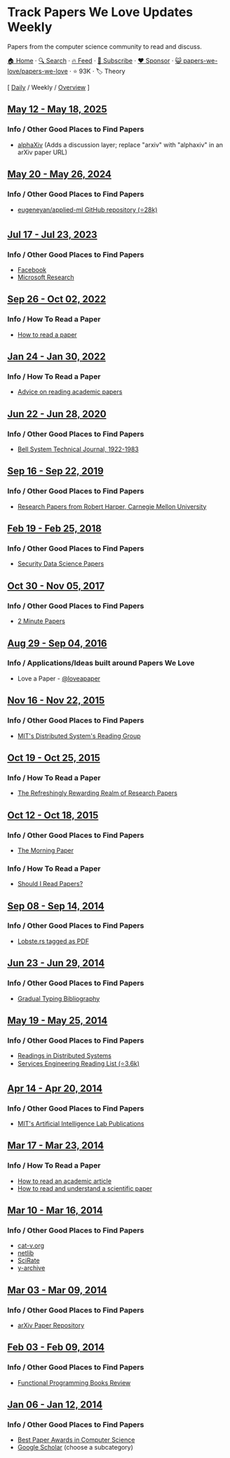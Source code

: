 # Track Papers We Love Updates Weekly

Papers from the computer science community to read and discuss.

[🏠 Home](/README.md) · [🔍 Search](https://www.trackawesomelist.com/search/) · [🔥 Feed](https://www.trackawesomelist.com/papers-we-love/papers-we-love/week/rss.xml) · [📮 Subscribe](https://trackawesomelist.us17.list-manage.com/subscribe?u=d2f0117aa829c83a63ec63c2f&id=36a103854c) · [❤️  Sponsor](https://github.com/sponsors/theowenyoung) · [😺 papers-we-love/papers-we-love](https://github.com/papers-we-love/papers-we-love) · ⭐ 93K · 🏷️ Theory

[ [Daily](/content/papers-we-love/papers-we-love/README.md) / Weekly / [Overview](/content/papers-we-love/papers-we-love/readme/README.md) ]

## [May 12 - May 18, 2025](/content/2025/19/README.md)

### Info / Other Good Places to Find Papers

*   [alphaXiv](https://www.alphaxiv.org/) (Adds a discussion layer; replace "arxiv" with "alphaxiv" in an arXiv paper URL)

## [May 20 - May 26, 2024](/content/2024/21/README.md)

### Info / Other Good Places to Find Papers

*   [eugeneyan/applied-ml GitHub repository (⭐28k)](https://github.com/eugeneyan/applied-ml)

## [Jul 17 - Jul 23, 2023](/content/2023/29/README.md)

### Info / Other Good Places to Find Papers

*   [Facebook](https://research.facebook.com/publications/)
*   [Microsoft Research](https://www.microsoft.com/en-us/research/publications/)

## [Sep 26 - Oct 02, 2022](/content/2022/39/README.md)

### Info / How To Read a Paper

*   [How to read a paper](http://ccr.sigcomm.org/online/files/p83-keshavA.pdf)

## [Jan 24 - Jan 30, 2022](/content/2022/4/README.md)

### Info / How To Read a Paper

*   [Advice on reading academic papers](https://userpages.umbc.edu/~akmassey/posts/2012-02-15-advice-on-reading-academic-papers.html)

## [Jun 22 - Jun 28, 2020](/content/2020/25/README.md)

### Info / Other Good Places to Find Papers

*   [Bell System Technical Journal, 1922-1983](https://www.bell-labs.com/our-research/technical-journal/)

## [Sep 16 - Sep 22, 2019](/content/2019/37/README.md)

### Info / Other Good Places to Find Papers

*   [Research Papers from Robert Harper, Carnegie Mellon University](https://www.cs.cmu.edu/~rwh/papers/index.html)

## [Feb 19 - Feb 25, 2018](/content/2018/8/README.md)

### Info / Other Good Places to Find Papers

*   [Security Data Science Papers](http://www.covert.io/the-definitive-security-datascience-and-machinelearning-guide/)

## [Oct 30 - Nov 05, 2017](/content/2017/44/README.md)

### Info / Other Good Places to Find Papers

*   [2 Minute Papers](https://www.youtube.com/user/keeroyz)

## [Aug 29 - Sep 04, 2016](/content/2016/35/README.md)

### Info / Applications/Ideas built around Papers We Love

*   Love a Paper - [@loveapaper](https://twitter.com/loveapaper)

## [Nov 16 - Nov 22, 2015](/content/2015/46/README.md)

### Info / Other Good Places to Find Papers

*   [MIT's Distributed System's Reading Group](http://dsrg.pdos.csail.mit.edu/)

## [Oct 19 - Oct 25, 2015](/content/2015/42/README.md)

### Info / How To Read a Paper

*   [The Refreshingly Rewarding Realm of Research Papers](https://www.youtube.com/watch?v=8eRx5Wo3xYA)

## [Oct 12 - Oct 18, 2015](/content/2015/41/README.md)

### Info / Other Good Places to Find Papers

*   [The Morning Paper](http://blog.acolyer.org/)

### Info / How To Read a Paper

*   [Should I Read Papers?](http://michaelrbernste.in/2014/10/21/should-i-read-papers.html)

## [Sep 08 - Sep 14, 2014](/content/2014/36/README.md)

### Info / Other Good Places to Find Papers

*   [Lobste.rs tagged as PDF](https://lobste.rs/t/pdf)

## [Jun 23 - Jun 29, 2014](/content/2014/25/README.md)

### Info / Other Good Places to Find Papers

*   [Gradual Typing Bibliography](http://samth.github.io/gradual-typing-bib/)

## [May 19 - May 25, 2014](/content/2014/20/README.md)

### Info / Other Good Places to Find Papers

*   [Readings in Distributed Systems](http://christophermeiklejohn.com/distributed/systems/2013/07/12/readings-in-distributed-systems.html)
*   [Services Engineering Reading List (⭐3.6k)](https://github.com/mmcgrana/services-engineering)

## [Apr 14 - Apr 20, 2014](/content/2014/15/README.md)

### Info / Other Good Places to Find Papers

*   [MIT's Artificial Intelligence Lab Publications](http://dspace.mit.edu/handle/1721.1/39813)

## [Mar 17 - Mar 23, 2014](/content/2014/11/README.md)

### Info / How To Read a Paper

*   [How to read an academic article](http://organizationsandmarkets.com/2010/08/31/how-to-read-an-academic-article/)
*   [How to read and understand a scientific paper](http://violentmetaphors.com/2013/08/25/how-to-read-and-understand-a-scientific-paper-2/)

## [Mar 10 - Mar 16, 2014](/content/2014/10/README.md)

### Info / Other Good Places to Find Papers

*   [cat-v.org](http://doc.cat-v.org/)
*   [netlib](http://www.netlib.org/)
*   [SciRate](https://scirate.com/)
*   [y-archive](http://yarchive.net/comp/index.html)

## [Mar 03 - Mar 09, 2014](/content/2014/9/README.md)

### Info / Other Good Places to Find Papers

*   [arXiv Paper Repository](http://arxiv.org/)

## [Feb 03 - Feb 09, 2014](/content/2014/5/README.md)

### Info / Other Good Places to Find Papers

*   [Functional Programming Books Review](http://alexott.net/en/fp/books/)

## [Jan 06 - Jan 12, 2014](/content/2014/1/README.md)

### Info / Other Good Places to Find Papers

*   [Best Paper Awards in Computer Science](http://jeffhuang.com/best_paper_awards.html)
*   [Google Scholar](http://scholar.google.com/citations?view_op=top_venues\&hl=en\&vq=eng) (choose a subcategory)